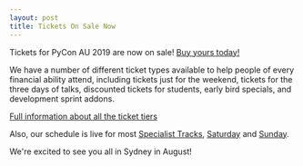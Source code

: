 ```yaml
---
layout: post
title: Tickets On Sale Now
---
```


Tickets for PyCon AU 2019 are now on sale! [Buy yours today!](/attend/tickets/)

We have a number of different ticket types available to help people of every financial ability attend, including tickets just for the weekend, tickets for the three days of talks, discounted tickets for students, early bird specials, and development sprint addons.

[Full information about all the ticket tiers](/attend/ticket-tiers)

Also, our schedule is live for most [Specialist Tracks](/schedule/friday), [Saturday](/schedule/saturday) and [Sunday](/schedule/sunday).

We're excited to see you all in Sydney in August!
